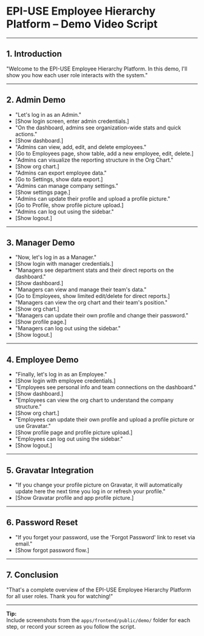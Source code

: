 # EPI-USE Employee Hierarchy Platform – Demo Video Script

---

## 1. Introduction

"Welcome to the EPI-USE Employee Hierarchy Platform. In this demo, I'll show you how each user role interacts with the system."

---

## 2. Admin Demo

- "Let's log in as an Admin."
- [Show login screen, enter admin credentials.]
- "On the dashboard, admins see organization-wide stats and quick actions."
- [Show dashboard.]
- "Admins can view, add, edit, and delete employees."
- [Go to Employees page, show table, add a new employee, edit, delete.]
- "Admins can visualize the reporting structure in the Org Chart."
- [Show org chart.]
- "Admins can export employee data."
- [Go to Settings, show data export.]
- "Admins can manage company settings."
- [Show settings page.]
- "Admins can update their profile and upload a profile picture."
- [Go to Profile, show profile picture upload.]
- "Admins can log out using the sidebar."
- [Show logout.]

---

## 3. Manager Demo

- "Now, let's log in as a Manager."
- [Show login with manager credentials.]
- "Managers see department stats and their direct reports on the dashboard."
- [Show dashboard.]
- "Managers can view and manage their team's data."
- [Go to Employees, show limited edit/delete for direct reports.]
- "Managers can view the org chart and their team's position."
- [Show org chart.]
- "Managers can update their own profile and change their password."
- [Show profile page.]
- "Managers can log out using the sidebar."
- [Show logout.]

---

## 4. Employee Demo

- "Finally, let's log in as an Employee."
- [Show login with employee credentials.]
- "Employees see personal info and team connections on the dashboard."
- [Show dashboard.]
- "Employees can view the org chart to understand the company structure."
- [Show org chart.]
- "Employees can update their own profile and upload a profile picture or use Gravatar."
- [Show profile page and profile picture upload.]
- "Employees can log out using the sidebar."
- [Show logout.]

---

## 5. Gravatar Integration

- "If you change your profile picture on Gravatar, it will automatically update here the next time you log in or refresh your profile."
- [Show Gravatar profile and app profile picture.]

---

## 6. Password Reset

- "If you forget your password, use the 'Forgot Password' link to reset via email."
- [Show forgot password flow.]

---

## 7. Conclusion

"That's a complete overview of the EPI-USE Employee Hierarchy Platform for all user roles. Thank you for watching!"

---

**Tip:**  
Include screenshots from the `apps/frontend/public/demo/` folder for each step, or record your screen as you follow the script.